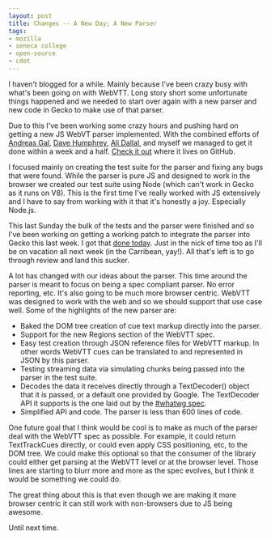 ```yaml
---
layout: post
title: Changes -- A New Day; A New Parser
tags:
- mozilla
- seneca college
- open-source
- cdot
---
```


I haven't blogged for a while. Mainly because I've been crazy busy with what's
been going on with WebVTT. Long story short some unfortunate things happened
and we needed to start over again with a new parser and new code in Gecko to
make use of that parser.

Due to this I've been working some crazy hours and pushing hard on getting a new
JS WebVT parser implemented. With the combined efforts of [Andreas Gal](http://andreasgal.com/),
[Dave Humphrey](http://vocamus.net/dave/), [Ali Dallal](http://alicoding.com/),
and myself we managed to get it done within a week and a half.
[Check it out](https://github.com/andreasgal/vtt.js) where it lives on GitHub.

I focused mainly on creating the test suite for the parser and fixing any bugs
that were found. While the parser is pure JS and designed to work in the browser
we created our test suite using Node (which can't work in Gecko as it runs on 
V8). This is the first time I've really worked with JS extensively and I have
to say from working with it that it's honestly a joy. Especially Node.js.

This last Sunday the bulk of the tests and the parser were finished and so I've
been working on getting a working patch to integrate the parser into Gecko this
last week. I got that [done today](https://bugzilla.mozilla.org/show_bug.cgi?id=895091).
Just in the nick of time too as I'll be on vacation all next week (in the
Carribean, yay!). All that's left is to go through review and land this sucker.

A lot has changed with our ideas about the parser. This time around the parser
is meant to focus on being a spec compliant parser. No error reporting, etc.
It's also going to be much more browser centric. WebVTT was designed to work
with the web and so we should support that use case well. Some of the highlights
of the new parser are:

* Baked the DOM tree creation of cue text markup directly into the parser.
* Support for the new Regions section of the WebVTT spec.
* Easy test creation through JSON reference files for WebVTT markup. In other
words WebVTT cues can be translated to and represented in JSON by this parser.
* Testing streaming data via simulating chunks being passed into the parser in
the test suite.
* Decodes the data it receives directly through a TextDecoder() object that it
is passed, or a default one provided by Google. The TextDecoder API it supports
is the one laid out by the [#whatwg spec](http://encoding.spec.whatwg.org/#api).
* Simplified API and code. The parser is less than 600 lines of code.

One future goal that I think would be cool is to make as much of the parser deal
with the WebVTT spec as possible. For example, it could return TextTrackCues
directly, or could even apply CSS positioning, etc, to the DOM tree. We could
make this optional so that the consumer of the library could either get parsing
at the WebVTT level or at the browser level. Those lines are starting to blurr
more and more as the spec evolves, but I think it would be something we could
do.

The great thing about this is that even though we are making it more browser
centric it can still work with non-browsers due to JS being awesome.

Until next time.


